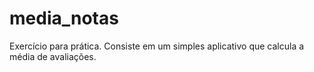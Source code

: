 # media_notas
Exercício para prática. Consiste em um simples aplicativo que calcula a média de avaliações.
